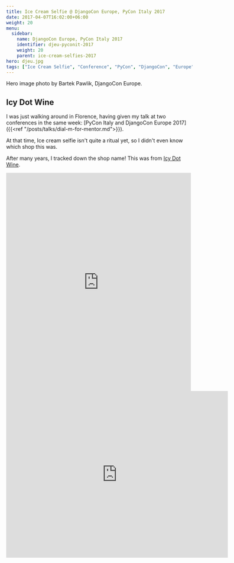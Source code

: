 ```yaml
---
title: Ice Cream Selfie @ DjangoCon Europe, PyCon Italy 2017
date: 2017-04-07T16:02:00+06:00
weight: 20
menu:
  sidebar:
    name: DjangoCon Europe, PyCon Italy 2017
    identifier: djeu-pyconit-2017
    weight: 20
    parent: ice-cream-selfies-2017
hero: djeu.jpg
tags: ["Ice Cream Selfie", "Conference", "PyCon", "DjangoCon", "Europe", "Florence"]
---
```


Hero image photo by Bartek Pawlik, DjangoCon Europe.

## Icy Dot Wine

I was just walking around in Florence, having given my talk at two conferences
in the same week: [PyCon Italy and DjangoCon Europe 2017]({{<ref "/posts/talks/dial-m-for-mentor.md">}}).

At that time, Ice cream selfie isn't quite a ritual yet, so I didn't even
know which shop this was.

After many years, I tracked down the shop name! This was from [Icy Dot Wine](https://www.facebook.com/AMRSA2016/).

<iframe src="https://www.facebook.com/plugins/post.php?href=https%3A%2F%2Fwww.facebook.com%2Fphoto.php%3Ffbid%3D10154426489120823%26set%3Dpb.725100822.-2207520000.%26type%3D3&width=500&show_text=true&appId=147773365297089&height=589" width="500" height="589" style="border:none;overflow:hidden" scrolling="no" frameborder="0" allowfullscreen="true" allow="autoplay; clipboard-write; encrypted-media; picture-in-picture; web-share"></iframe>

<iframe src="https://www.google.com/maps/embed?pb=!1m18!1m12!1m3!1d2880.924892584484!2d11.2505455!3d43.774417899999996!2m3!1f0!2f0!3f0!3m2!1i1024!2i768!4f13.1!3m3!1m2!1s0x132a56a9bb9a6ccf%3A0x16d879cb97b3bdc4!2sIcy%20Dot%20Wine!5e0!3m2!1sen!2sca!4v1692224305338!5m2!1sen!2sca" width="600" height="450" style="border:0;" allowfullscreen="" loading="lazy" referrerpolicy="no-referrer-when-downgrade"></iframe>

